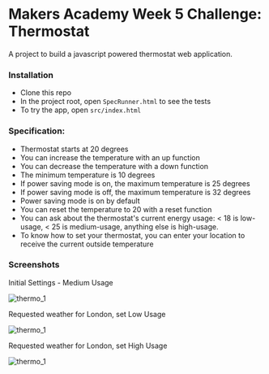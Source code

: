 # Makers Academy Week 5 Challenge: Thermostat

A project to build a javascript powered thermostat web application.

### Installation

- Clone this repo
- In the project root, open `SpecRunner.html` to see the tests
- To try the app, open `src/index.html`

### Specification:

- Thermostat starts at 20 degrees
- You can increase the temperature with an up function
- You can decrease the temperature with a down function
- The minimum temperature is 10 degrees
- If power saving mode is on, the maximum temperature is 25 degrees
- If power saving mode is off, the maximum temperature is 32 degrees
- Power saving mode is on by default
- You can reset the temperature to 20 with a reset function
- You can ask about the thermostat's current energy usage: < 18 is low-usage, < 25 is medium-usage, anything else is high-usage.
- To know how to set your thermostat, you can enter your location to receive the current outside temperature

### Screenshots

Initial Settings - Medium Usage

![thermo_1](http://i.imgur.com/5i728br.png)

Requested weather for London, set Low Usage

![thermo_1](http://i.imgur.com/aPa4mGE.png)

Requested weather for London, set High Usage

![thermo_1](http://i.imgur.com/dWJbRbv.png)
